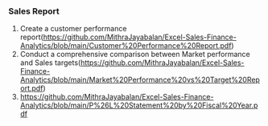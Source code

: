### Sales Report 
1. Create a customer performance report(https://github.com/MithraJayabalan/Excel-Sales-Finance-Analytics/blob/main/Customer%20Performance%20Report.pdf)
2. Conduct a comprehensive comparison between Market performance and Sales targets(https://github.com/MithraJayabalan/Excel-Sales-Finance-Analytics/blob/main/Market%20Performance%20vs%20Target%20Report.pdf)
3. https://github.com/MithraJayabalan/Excel-Sales-Finance-Analytics/blob/main/P%26L%20Statement%20by%20Fiscal%20Year.pdf
